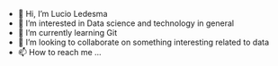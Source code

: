 - 👋 Hi, I’m Lucio Ledesma
- 👀 I’m interested in Data science and technology in general
- 🌱 I’m currently learning Git
- 💞️ I’m looking to collaborate on something interesting related to data
- 📫 How to reach me ...

<!---
lucioled/lucioled is a ✨ special ✨ repository because its `README.md` (this file) appears on your GitHub profile.
You can click the Preview link to take a look at your changes.
--->
